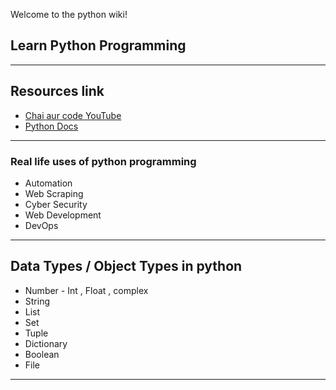 Welcome to the python wiki!

## Learn Python Programming 

***

## Resources link
- [Chai aur code YouTube](https://www.youtube.com/playlist?list=PLu71SKxNbfoBsMugTFALhdLlZ5VOqCg2s)
- [Python Docs](https://docs.python.org/3/)

***
### Real life uses of python programming 
- Automation 
- Web Scraping 
- Cyber Security 
- Web Development 
- DevOps

***

## Data Types / Object Types in python 
- Number - Int , Float , complex
- String 
- List 
- Set 
- Tuple
- Dictionary 
- Boolean 
- File 

***
